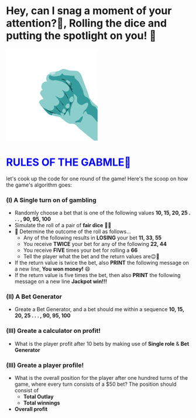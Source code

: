 <p>
  <h1 align="left"><b>Hey, can I snag a moment of your attention?👋, Rolling the dice and putting the spotlight on you! 🎲</b></h1>
</p>

<img alt="GIF" src="https://github.com/DJJamsran/images/blob/main/RlY0.gif" width="250"/>

<h1 align="left" style="color: blue;"><b>RULES OF THE GABMLE🚩</b></h1>	
let's cook up the code for one round of the game! Here's the scoop on how the game's algorithm goes:
<br>

### (I) A Single turn on of gambling
- Randomly choose a bet that is one of the following values **10, 15, 20, 25 . . . , 90, 95, 100**
- Simulate the roll of a pair of **fair dice** 🎲🎲
- 🔔 Determine the outcome of the roll as follows...
	- Any of the following results in **LOSING** your bet **11, 33, 55**
	- You receive **TWICE** your bet for any of the following **22, 44**
	- You receive **FIVE** times your bet for rolling a **66** 
	- Tell the player what the bet and the return values are😉🎲
- If the return value is twice the bet, also **PRINT** the following message on a new line, **You won money!** 😄 
- If the return value is five times the bet, then also **PRINT** the following message on a new line **Jackpot win!!!**

### (II) A Bet Generator 
- Greate a Bet Generator, and a bet should me within a sequence **10, 15, 20, 25 . . . , 90, 95, 100**
  
### (III) Greate a calculator on profit! 
- What is the player profit after 10 bets by making use of **Single role** & **Bet Generator**

### (III) Greate a player profile! 
- What is the overall position for the player after one hundred turns of the game, where every turn consists of a $50 bet? The position should consist of
	- **Total Outlay**
	- **Total winnings**
 - **Overall profit**
